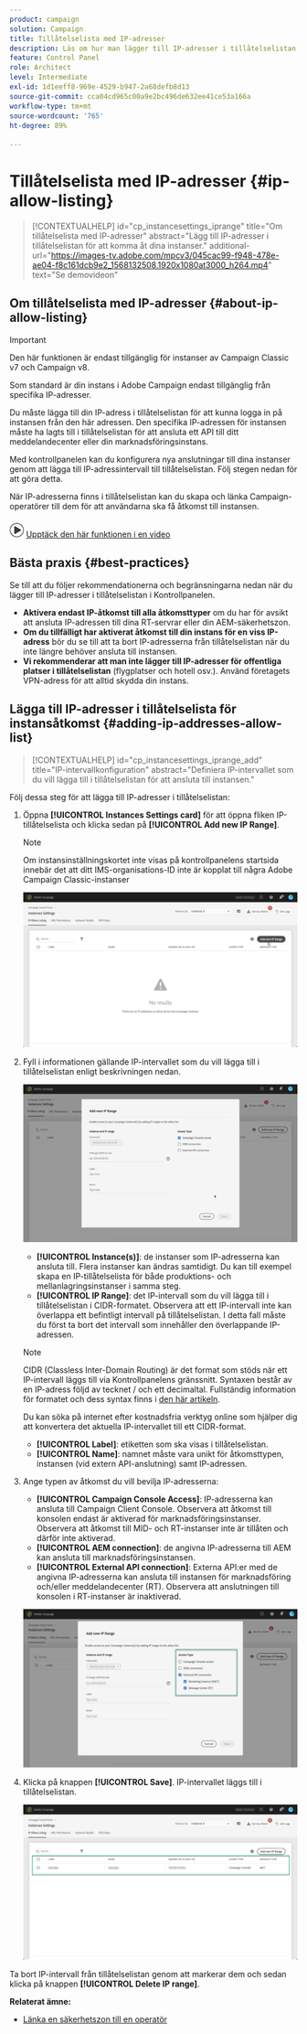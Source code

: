 ```yaml
---
product: campaign
solution: Campaign
title: Tillåtelselista med IP-adresser
description: Läs om hur man lägger till IP-adresser i tillåtelselistan i Kontrollpanelen för åtkomst till instanser
feature: Control Panel
role: Architect
level: Intermediate
exl-id: 1d1eeff8-969e-4529-b947-2a68defb8d13
source-git-commit: cca04cd965c00a9e2bc496de632ee41ce53a166a
workflow-type: tm+mt
source-wordcount: '765'
ht-degree: 89%

---
```


# Tillåtelselista med IP-adresser {#ip-allow-listing}

>[!CONTEXTUALHELP]
>id="cp_instancesettings_iprange"
>title="Om tillåtelselista med IP-adresser"
>abstract="Lägg till IP-adresser i tillåtelselistan för att komma åt dina instanser."
>additional-url="https://images-tv.adobe.com/mpcv3/045cac99-f948-478e-ae04-f8c161dcb9e2_1568132508.1920x1080at3000_h264.mp4" text="Se demovideon"

## Om tillåtelselista med IP-adresser {#about-ip-allow-listing}

>[!IMPORTANT]
>
>Den här funktionen är endast tillgänglig för instanser av Campaign Classic v7 och Campaign v8.

Som standard är din instans i Adobe Campaign endast tillgänglig från specifika IP-adresser.

Du måste lägga till din IP-adress i tillåtelselistan för att kunna logga in på instansen från den här adressen. Den specifika IP-adressen för instansen måste ha lagts till i tillåtelselistan för att ansluta ett API till ditt meddelandecenter eller din marknadsföringsinstans.

Med kontrollpanelen kan du konfigurera nya anslutningar till dina instanser genom att lägga till IP-adressintervall till tillåtelselistan. Följ stegen nedan för att göra detta.

När IP-adresserna finns i tillåtelselistan kan du skapa och länka Campaign-operatörer till dem för att användarna ska få åtkomst till instansen.

![](assets/do-not-localize/how-to-video.png) [Upptäck den här funktionen i en video](https://experienceleague.adobe.com/docs/campaign-classic-learn/control-panel/instance-settings/ip-allow-listing.html#instance-settings)

## Bästa praxis {#best-practices}

Se till att du följer rekommendationerna och begränsningarna nedan när du lägger till IP-adresser i tillåtelselistan i Kontrollpanelen.

* **Aktivera endast IP-åtkomst till alla åtkomsttyper** om du har för avsikt att ansluta IP-adressen till dina RT-servrar eller din AEM-säkerhetszon.
* **Om du tillfälligt har aktiverat åtkomst till din instans för en viss IP-adress** bör du se till att ta bort IP-adresserna från tillåtelselistan när du inte längre behöver ansluta till instansen.
* **Vi rekommenderar att man inte lägger till IP-adresser för offentliga platser i tillåtelselistan** (flygplatser och hotell osv.). Använd företagets VPN-adress för att alltid skydda din instans.

## Lägga till IP-adresser i tillåtelselista för instansåtkomst {#adding-ip-addresses-allow-list}

>[!CONTEXTUALHELP]
>id="cp_instancesettings_iprange_add"
>title="IP-intervallkonfiguration"
>abstract="Definiera IP-intervallet som du vill lägga till i tillåtelselistan för att ansluta till instansen."

Följ dessa steg för att lägga till IP-adresser i tillåtelselistan:

1. Öppna **[!UICONTROL Instances Settings card]** för att öppna fliken IP-tillåtelselista och klicka sedan på **[!UICONTROL Add new IP Range]**.

   >[!NOTE]
   >
   >Om instansinställningskortet inte visas på kontrollpanelens startsida innebär det att ditt IMS-organisations-ID inte är kopplat till några Adobe Campaign Classic-instanser

   ![](assets/ip_whitelist_list1.png)

1. Fyll i informationen gällande IP-intervallet som du vill lägga till i tillåtelselistan enligt beskrivningen nedan.

   ![](assets/ip_whitelist_add1.png)

   * **[!UICONTROL Instance(s)]**: de instanser som IP-adresserna kan ansluta till. Flera instanser kan ändras samtidigt. Du kan till exempel skapa en IP-tillåtelselista för både produktions- och mellanlagringsinstanser i samma steg.
   * **[!UICONTROL IP Range]**: det IP-intervall som du vill lägga till i tillåtelselistan i CIDR-formatet. Observera att ett IP-intervall inte kan överlappa ett befintligt intervall på tillåtelselistan. I detta fall måste du först ta bort det intervall som innehåller den överlappande IP-adressen.

   >[!NOTE]
   >
   >CIDR (Classless Inter-Domain Routing) är det format som stöds när ett IP-intervall läggs till via Kontrollpanelens gränssnitt. Syntaxen består av en IP-adress följd av tecknet / och ett decimaltal. Fullständig information för formatet och dess syntax finns i [den här artikeln](https://whatismyipaddress.com/cidr).
   >
   >Du kan söka på internet efter kostnadsfria verktyg online som hjälper dig att konvertera det aktuella IP-intervallet till ett CIDR-format.

   * **[!UICONTROL Label]**: etiketten som ska visas i tillåtelselistan.
   * **[!UICONTROL Name]**: namnet måste vara unikt för åtkomsttypen, instansen (vid extern API-anslutning) samt IP-adressen.


1. Ange typen av åtkomst du vill bevilja IP-adresserna:

   * **[!UICONTROL Campaign Console Access]**: IP-adresserna kan ansluta till Campaign Client Console. Observera att åtkomst till konsolen endast är aktiverad för marknadsföringsinstanser. Observera att åtkomst till MID- och RT-instanser inte är tillåten och därför inte aktiverad.
   * **[!UICONTROL AEM connection]**: de angivna IP-adresserna till AEM kan ansluta till marknadsföringsinstansen.
   * **[!UICONTROL External API connection]**: Externa API:er med de angivna IP-adresserna kan ansluta till instansen för marknadsföring och/eller meddelandecenter (RT). Observera att anslutningen till konsolen i RT-instanser är inaktiverad.

   ![](assets/ip_whitelist_acesstype.png)

1. Klicka på knappen **[!UICONTROL Save]**. IP-intervallet läggs till i tillåtelselistan.

   ![](assets/ip_whitelist_added.png)

Ta bort IP-intervall från tillåtelselistan genom att markerar dem och sedan klicka på knappen **[!UICONTROL Delete IP range]**.

**Relaterat ämne:**

* [Länka en säkerhetszon till en operatör](https://docs.campaign.adobe.com/doc/AC/en/INS_Additional_configurations_Configuring_Campaign_server.html#Linking_a_security_zone_to_an_operator)
